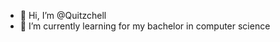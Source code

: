 - 👋 Hi, I’m @Quitzchell
- 🌱 I’m currently learning for my bachelor in computer science

<!---
Quitzchell/Quitzchell is a ✨ special ✨ repository because its `README.md` (this file) appears on your GitHub profile.
You can click the Preview link to take a look at your changes.
--->
